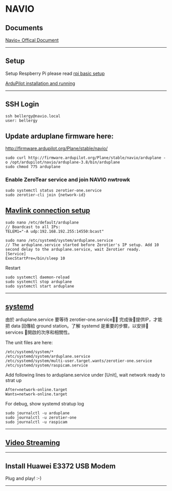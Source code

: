 # NAVIO

## Documents
[Navio+ Offical Document](https://docs.emlid.com/navio/)

---
## Setup
Setup Respberry Pi please read [rpi basic setup](../rpi/basic-setup.md)

[ArduPilot installation and running](https://docs.emlid.com/navio/common/ardupilot/installation-and-running/)

---

## SSH Login
```
ssh bellergy@navio.local
user: bellergy
```
 
## Update arduplane firmware here:
http://firmware.ardupilot.org/Plane/stable/navio/
```
sudo curl http://firmware.ardupilot.org/Plane/stable/navio/arduplane -o /opt/ardupilot/navio/arduplane-3.8/bin/arduplane
sudo chmod 775 arduplane
```

### Enable ZeroTear service and join NAVIO nwtrowk
    sudo systemctl status zerotier-one.service
    sudo zerotier-cli join {network-id}

## [Mavlink connection setup](https://docs.emlid.com/navio/common/ardupilot/installation-and-running/#specifying-launching-options)

    sudo nano /etc/default/arduplane
    // Boardcast to all IPs:
    TELEM1="-A udp:192.168.192.255:14550:bcast"

    sudo nano /etc/systemd/system/arduplane.service
    // The arduplane.service started before Zerotier's IP setup. Add 10 second delay to the arduplane.service, wait Zerotier ready.
    [Service]
    ExecStartPre=/bin/sleep 10

Restart
```
sudo systemctl daemon-reload
sudo systemctl stop arduplane
sudo systemctl start arduplane
```


---

## [systemd](https://wiki.archlinux.org/index.php/Systemd)
由於 arduplane.service 要等待 zerotier-one.service 完成後提供IP，才能把 data 回傳給 ground station。了解 systemd 是重要的步驟，以安排 services 開啟的次序和相關性。

The unit files are here:
```
/etc/systemd/system/*
/etc/systemd/system/arduplane.service
/etc/systemd/system/multi-user.target.wants/zerotier-one.service
/etc/systemd/system/raspicam.service
```

Add following lines to arduplane.service under [Unit], wait network ready to strat up
```
After=network-online.target
Wants=network-online.target
```

For debug, show systemd stratup log
```
sudo journalctl -u arduplane
sudo journalctl -u zerotier-one
sudo journalctl -u raspicam
```

---

## [Video Streaming](../rpi/video-streaming.md)

---

## Install Huawei E3372 USB Modem
Plug and play! :-)

---
